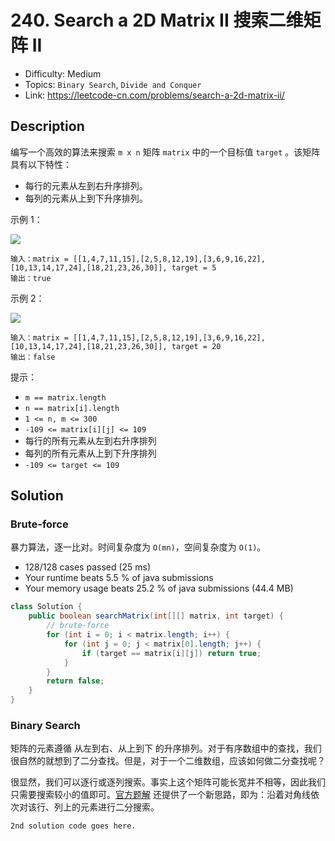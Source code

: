 # 240. Search a 2D Matrix II 搜索二维矩阵 II

- Difficulty: Medium
- Topics: `Binary Search`, `Divide and Conquer`
- Link: https://leetcode-cn.com/problems/search-a-2d-matrix-ii/

## Description

编写一个高效的算法来搜索 `m x n` 矩阵 `matrix` 中的一个目标值 `target` 。该矩阵具有以下特性：

- 每行的元素从左到右升序排列。
- 每列的元素从上到下升序排列。


示例 1：

![](https://assets.leetcode.com/uploads/2020/11/24/searchgrid2.jpg)
```
输入：matrix = [[1,4,7,11,15],[2,5,8,12,19],[3,6,9,16,22],[10,13,14,17,24],[18,21,23,26,30]], target = 5
输出：true
```
示例 2：

![](https://assets.leetcode.com/uploads/2020/11/24/searchgrid.jpg)
```
输入：matrix = [[1,4,7,11,15],[2,5,8,12,19],[3,6,9,16,22],[10,13,14,17,24],[18,21,23,26,30]], target = 20
输出：false
```

提示：
- `m == matrix.length`
- `n == matrix[i].length`
- `1 <= n, m <= 300`
- `-109 <= matrix[i][j] <= 109`
- 每行的所有元素从左到右升序排列
- 每列的所有元素从上到下升序排列
- `-109 <= target <= 109`

## Solution

### Brute-force

暴力算法，逐一比对。时间复杂度为 `O(mn)`，空间复杂度为 `O(1)`。

- 128/128 cases passed (25 ms)
- Your runtime beats 5.5 % of java submissions
- Your memory usage beats 25.2 % of java submissions (44.4 MB)

```java
class Solution {
    public boolean searchMatrix(int[][] matrix, int target) {
        // brute-force
        for (int i = 0; i < matrix.length; i++) {
            for (int j = 0; j < matrix[0].length; j++) {
                if (target == matrix[i][j]) return true;
            }
        }
        return false;
    }
}
```

### Binary Search

矩阵的元素遵循 从左到右、从上到下 的升序排列。对于有序数组中的查找，我们很自然的就想到了二分查找。但是，对于一个二维数组，应该如何做二分查找呢？

很显然，我们可以逐行或逐列搜索。事实上这个矩阵可能长宽并不相等，因此我们只需要搜索较小的值即可。[官方题解](https://leetcode-cn.com/problems/search-a-2d-matrix-ii/solution/sou-suo-er-wei-ju-zhen-ii-by-leetcode-2/) 还提供了一个新思路，即为：沿着对角线依次对该行、列上的元素进行二分搜索。

```lang
2nd solution code goes here.
```